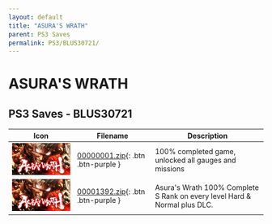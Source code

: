```yaml
---
layout: default
title: "ASURA'S WRATH"
parent: PS3 Saves
permalink: PS3/BLUS30721/
---
```

# ASURA'S WRATH

## PS3 Saves - BLUS30721

| Icon | Filename | Description |
|------|----------|-------------|
| ![ASURA'S WRATH](ICON0.PNG) | [00000001.zip](00000001.zip){: .btn .btn-purple } | 100% completed game, unlocked all gauges and missions |
| ![ASURA'S WRATH](ICON0.PNG) | [00001392.zip](00001392.zip){: .btn .btn-purple } | Asura's Wrath 100% Complete S Rank on every level Hard & Normal plus DLC. |
